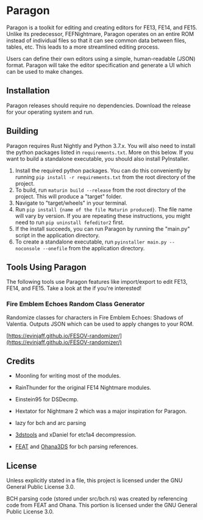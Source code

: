 # Paragon
Paragon is a toolkit for editing and creating editors for FE13, FE14, and FE15. Unlike its predecessor, FEFNightmare, Paragon operates on an entire ROM instead of individual files so that it can see common data between files, tables, etc. This leads to a more streamlined editing process.

Users can define their own editors using a simple, human-readable (JSON) format. Paragon will take the editor specification and generate a UI which can be used to make changes.

## Installation
Paragon releases should require no dependencies. Download the release for your operating system and run.

## Building
Paragon requires Rust Nightly and Python 3.7.x. You will also need to install the python packages listed in `requirements.txt`. More on this below. If you want to build a standalone executable, you should also install PyInstaller.

1. Install the required python packages. You can do this conveniently by running `pip install -r requirements.txt` from the root directory of the project.
2. To build, run `maturin build --release` from the root directory of the project. This will produce a "target" folder.
3. Navigate to "target/wheels" in your terminal.
4. Run `pip install {name of the file Maturin produced}`. The file name will vary by version. If you are repeating these instructions, you might need to run `pip uninstall fefeditor2` first.
5. If the install succeeds, you can run Paragon by running the "main.py" script in the application directory.
6. To create a standalone executable, run `pyinstaller main.py --noconsole --onefile` from the application directory.

## Tools Using Paragon
The following tools use Paragon features like import/export to edit FE13, FE14, and FE15. Take a look at the if you're interested!

### Fire Emblem Echoes Random Class Generator
Randomize classes for characters in Fire Emblem Echoes: Shadows of Valentia. Outputs JSON which can be used to apply changes to your ROM.

[https://evinjaff.github.io/FESOV-randomizer/](https://evinjaff.github.io/FESOV-randomizer/)

## Credits
* Moonling for writing most of the modules.
* RainThunder for the original FE14 Nightmare modules.
* Einstein95 for DSDecmp.
* Hextator for Nightmare 2 which was a major inspiration for Paragon.
* lazy for bch and arc parsing

* [3dstools](https://github.com/ObsidianX/3dstools) and xDaniel for etc1a4 decompression.
* [FEAT](https://github.com/SciresM/FEAT) and [Ohana3DS](https://github.com/gdkchan/Ohana3DS-Rebirth) for bch parsing references.

## License
Unless explicitly stated in a file, this project is licensed under the GNU General Public License 3.0.

BCH parsing code (stored under src/bch.rs) was created by referencing code from FEAT and Ohana. This portion is licensed under the GNU General Public License 3.0.
